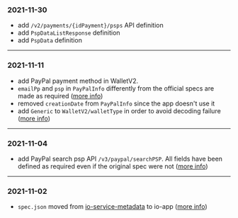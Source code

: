 ### 2021-11-30
- add `/v2/payments/{idPayment}/psps` API definition
- add `PspDataListResponse` definition
- add `PspData` definition
----
### 2021-11-11
- add PayPal payment method in WalletV2. 
- `emailPp` and `psp` in `PayPalInfo` differently from the official specs are made as required ([more info](https://pagopa.atlassian.net/browse/IA-445))
- removed `creationDate` from `PayPalInfo` since the app doesn't use it
- add `Generic` to `WalletV2/walletType` in order to avoid decoding failure ([more info](https://github.com/pagopa/io-app/pull/3499#discussion_r754123656))
----
### 2021-11-04
- add PayPal search psp API `/v3/paypal/searchPSP`. All fields have been defined as required even if the original spec were not ([more info](https://pagopa.atlassian.net/browse/PM-253?focusedCommentId=22100))
----
### 2021-11-02
- `spec.json` moved from [io-service-metadata](https://github.com/pagopa/io-services-metadata) to io-app ([more info](https://pagopa.atlassian.net/browse/IA-409))
